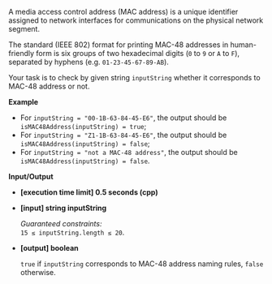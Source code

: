 
A media access control address (MAC address) is a unique identifier assigned to network interfaces for communications on the physical network segment.

The standard (IEEE 802) format for printing MAC-48 addresses in human-friendly form is six groups of two hexadecimal digits (`0`  to  `9`  or  `A`  to  `F`), separated by hyphens (e.g.  `01-23-45-67-89-AB`).

Your task is to check by given string  `inputString`  whether it corresponds to MAC-48 address or not.

**Example**

-   For  `inputString = "00-1B-63-84-45-E6"`, the output should be  
    `isMAC48Address(inputString) = true`;
-   For  `inputString = "Z1-1B-63-84-45-E6"`, the output should be  
    `isMAC48Address(inputString) = false`;
-   For  `inputString = "not a MAC-48 address"`, the output should be  
    `isMAC48Address(inputString) = false`.

**Input/Output**

-   **\[execution time limit\] 0.5 seconds (cpp)**
    
-   **\[input\] string inputString**
    
    _Guaranteed constraints:_  
    `15 ≤ inputString.length ≤ 20`.
    
-   **\[output\] boolean**
    
    `true`  if  `inputString`  corresponds to MAC-48 address naming rules,  `false`  otherwise.